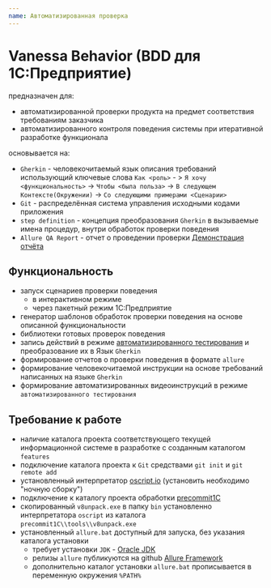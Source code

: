 ```yaml
---
name: Автоматизированная проверка
---
```


# Vanessa Behavior (BDD для 1С:Предприятие)

предназначен для:

* автоматизированной проверки продукта на предмет соответствия требованиям заказчика
* автоматизированного контроля поведения системы при итеративной разработке функционала

основывается на:

* `Gherkin` - человекочитаемый язык описания требований использующий ключевые слова `Как <роль>` - > `Я хочу <функциональность>` -> `Чтобы <была польза>` -> `В следующем Контексте(Окружении)` -> `Со следующими примерами <Сценарии>` 
* `Git` - распределённая система управления исходными кодами приложения
* `step definition` - концепция преобразования `Gherkin` в вызываемые имена процедур, внутри обработок проверки поведения
* `Allure QA Report` - отчет о проведении проверки [Демонстрация отчёта](http://ci.qatools.ru/job/allure-core_master-deploy/lastSuccessfulBuild/Allure_report/)

## Функциональность

* запуск сценариев проверки поведения
  * в интерактивном режиме
  * через пакетный режим 1С:Предприятие
* генератор шаблонов обработок проверки поведения на основе описанной функциональности
* библиотеки готовых проверок поведения
* запись действий в режиме [автоматизированного тестирования](http://v8.1c.ru/overview/Term_000000816.htm) и преобразование их в Язык `Gherkin` 
* формирование отчетов о проверки поведения в формате `allure`
* формирование человекочитаемой инструкции на основе требований написанных на языке `Gherkin`
* формирование автоматизированных видеоинструкций в режиме `автоматизированного тестирования`

## Требование к работе

* наличие каталога проекта соответствующего текущей информационной системе в разработке с созданным каталогом `features`
* подключение каталога проекта к `Git` средствами `git init` и `git remote add`
* установленный интерпретатор [oscript.io](http://oscript.io/downloads) (установить необходимо "ночную сборку")
* подключение к каталогу проекта обработки [precommit1C](https://github.com/xDrivenDevelopment/precommit1c)
* скопированный `v8unpack.exe` в папку `bin` установленно интерпретатора `oscript` из каталога `precommit1C\\tools\\v8unpack.exe`
* установленный `allure.bat` доступный для запуска, без указания каталога установки
  * требует установки `JDK` - [Oracle JDK](http://www.oracle.com/technetwork/java/javase/downloads/jdk8-downloads-2133151.html)
  * релизы `allure` публикуются на github [Allure Framework](https://github.com/allure-framework/allure-core/releases)
  * дополнительно каталог установки `allure.bat` прописывается в переменную окружения `%PATH%`
